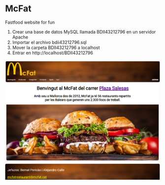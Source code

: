 # McFat
Fastfood website for fun

1. Crear una base de datos MySQL llamada BDII43212796 en un servidor Apache
2. Importar el archivo bdii43212796.sql
3. Mover la carpeta BDII43212796 a localhost
4. Entrar en http://localhost/BDII43212796

![MCFATscreenshot](https://github.com/berenar/McFat/blob/master/MCFAT.png)
